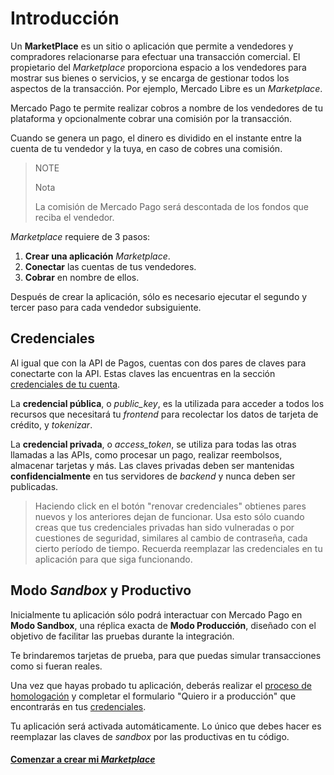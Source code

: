# Introducción

Un **MarketPlace** es un sitio o aplicación que permite a vendedores y compradores relacionarse para efectuar una transacción comercial. El propietario del _Marketplace_ proporciona espacio a los vendedores para mostrar sus bienes o servicios, y se encarga de gestionar todos los aspectos de la transacción. Por ejemplo, Mercado Libre es un _Marketplace_.

Mercado Pago te permite realizar cobros a nombre de los vendedores de tu plataforma y opcionalmente cobrar una comisión por la transacción.

Cuando se genera un pago, el dinero es dividido en el instante entre la cuenta de tu vendedor y la tuya, en caso de cobres una comisión.

> NOTE
>
> Nota
>
> La comisión de Mercado Pago será descontada de los fondos que reciba el vendedor.

_Marketplace_ requiere de 3 pasos:

1. **Crear una aplicación** _Marketplace_.
2. **Conectar** las cuentas de tus vendedores.
3. **Cobrar** en nombre de ellos.

Después de crear la aplicación, sólo es necesario ejecutar el segundo y tercer paso para cada vendedor subsiguiente.

## Credenciales

Al igual que con la API de Pagos, cuentas con dos pares de claves para conectarte con la API. Estas claves las encuentras en la sección [credenciales de tu cuenta](https://www.mercadopago.com/mla/account/credentials).

La **credencial pública**, o *public\_key*, es la utilizada para acceder a todos los recursos que necesitará tu _frontend_ para recolectar los datos de tarjeta de crédito, y _tokenizar_.

La **credencial privada**, o *access\_token*, se utiliza para todas las otras llamadas a las APIs, como procesar un pago, realizar reembolsos, almacenar tarjetas y más. Las claves privadas deben ser mantenidas **confidencialmente** en tus servidores de _backend_ y nunca deben ser publicadas.

> Haciendo click en el botón "renovar credenciales" obtienes pares nuevos y los anteriores dejan de funcionar. Usa esto sólo cuando creas que tus credenciales privadas han sido vulneradas o por cuestiones de seguridad, similares al cambio de contraseña, cada cierto período de tiempo. Recuerda reemplazar las credenciales en tu aplicación para que siga funcionando.

## Modo _Sandbox_ y Productivo

Inicialmente tu aplicación sólo podrá interactuar con Mercado Pago en **Modo Sandbox**, una réplica exacta de **Modo Producción**, diseñado con el objetivo de facilitar las pruebas durante la integración.

Te brindaremos tarjetas de prueba, para que puedas simular transacciones como si fueran reales.

Una vez que hayas probado tu aplicación, deberás realizar el [proceso de homologación](#) y completar el formulario "Quiero ir a producción" que encontrarás en tus [credenciales]().

Tu aplicación será activada automáticamente. Lo único que debes hacer es reemplazar las claves de _sandbox_ por las productivas en tu código.


#### [Comenzar a crear mi _Marketplace_](/guides/marketplace/api/create-marketplace.es.md)
